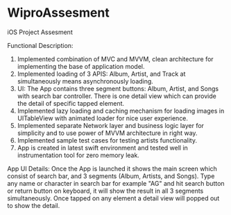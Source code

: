 # WiproAssesment
iOS Project Assesment

Functional Description:
1.    Implemented combination of MVC and MVVM, clean architecture for implementing the base of application model.
2.    Implemented loading of 3 APIS: Album, Artist, and Track at simultaneously means asynchronously loading.
3.    UI: The App contains three segment buttons: Album, Artist, and Songs with search bar controller. There is one detail view which can provide the detail of specific tapped element.
4.    Implemented lazy loading and caching mechanism for loading images in UITableView with animated loader for nice user experience.
5.    Implemented separate Network layer and business logic layer for simplicity and to use power of MVVM architecture in right way.
6.    Implemented sample test cases for testing artists functionality.
7.    App is created in latest swift environment and tested well in instrumentation tool for zero memory leak.


App UI Details:
Once the App is launched it shows the main screen which consist of search bar, and 3 segments (Album, Artists, and Songs). Type any name or character in search bar for example
"AG" and hit search button or return button on keyboard, it will show the result in all 3 segments simultaneously.
Once tapped on any element a detail view will popped out to show the detail.
